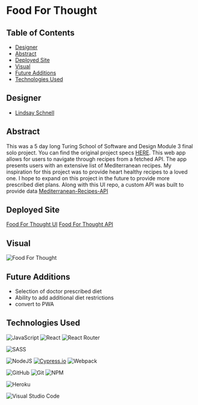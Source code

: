 # Food For Thought

## Table of Contents

- [Designer](#designer)
- [Abstract](#abstract)
- [Deployed Site](#deployed-site)
- [Visual](#visual)
- [Future Additions](#future-additions)
- [Technologies Used](#technologies-used)

## Designer 

- [Lindsay Schnell](https://github.com/lschnell8)

## Abstract 

This was a 5 day long Turing School of Software and Design Module 3 final solo project.  You can find the original project specs [HERE](https://frontend.turing.edu/projects/module-3/showcase.html). This web app allows for users to navigate through recipes from a fetched API. The app presents users with an extensive list of Mediterranean recipes. My inspiration for this project was to provide heart healthy recipes to a loved one. I hope to expand on this project in the future to provide more prescribed diet plans. Along with this UI repo, a custom API was built to provide data [Mediterranean-Recipes-API](https://github.com/lschnell8/Mediterranean-Recipes-API.git)

## Deployed Site

[Food For Thought UI](https://git.heroku.com/whispering-island-50737.git)
[Food For Thought API](https://guarded-oasis-26838.herokuapp.com/)

## Visual

![Food For Thought](https://user-images.githubusercontent.com/78449313/157095615-842c81c7-f2b3-414e-9a36-bf3863c05bd8.gif)

## Future Additions

- Selection of doctor prescribed diet
- Ability to add additional diet restrictions 
- convert to PWA

## Technologies Used

![JavaScript](https://img.shields.io/badge/JavaScript-F7DF1E?style=for-the-badge&logo=javascript&logoColor=black)
![React](https://img.shields.io/badge/React-20232A?style=for-the-badge&logo=react&logoColor=61DAFB)
![React Router](https://img.shields.io/badge/React_Router-CA4245?style=for-the-badge&logo=react-router&logoColor=white)

![SASS](https://img.shields.io/badge/Sass-CC6699?style=for-the-badge&logo=sass&logoColor=white)

![NodeJS](https://img.shields.io/badge/node.js-6DA55F?style=for-the-badge&logo=node.js&logoColor=white)
[![Cypress.io](https://img.shields.io/badge/tested%20with-Cypress-04C38E.svg)](https://www.cypress.io/)
![Webpack](https://img.shields.io/badge/Webpack-8DD6F9?style=for-the-badge&logo=Webpack&logoColor=white)

![GitHub](https://img.shields.io/badge/github-%23121011.svg?style=for-the-badge&logo=github&logoColor=white)
![Git](https://img.shields.io/badge/git-%23F05033.svg?style=for-the-badge&logo=git&logoColor=white)
![NPM](https://img.shields.io/badge/NPM-%23000000.svg?style=for-the-badge&logo=npm&logoColor=white)

![Heroku](https://img.shields.io/badge/Heroku-430098?style=for-the-badge&logo=heroku&logoColor=white)

![Visual Studio Code](https://img.shields.io/badge/Visual%20Studio%20Code-0078d7.svg?style=for-the-badge&logo=visual-studio-code&logoColor=white)
